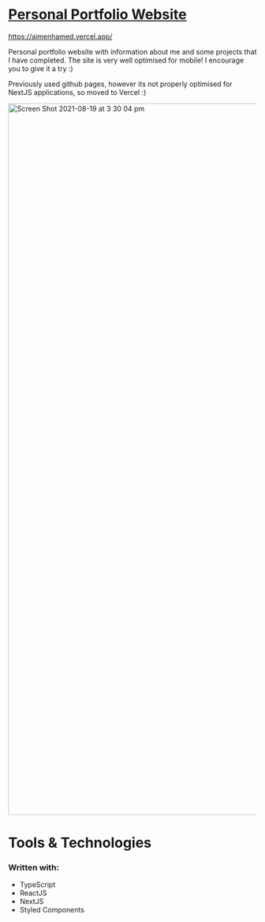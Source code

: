 
# [Personal Portfolio Website](https://aimenhamed.vercel.app/)

https://aimenhamed.vercel.app/

Personal portfolio website with information about me and some projects that I have completed. The site is very well optimised for mobile! I encourage you to give it a try :)

Previously used github pages, however its not properly optimised for NextJS applications, so moved to Vercel :) 

<img width="1440" alt="Screen Shot 2021-08-19 at 3 30 04 pm" src="https://user-images.githubusercontent.com/66828989/130013164-172fbc8a-7001-4cdd-9c6d-16b8960aaa78.png">

# Tools & Technologies

### Written with:

- TypeScript
- ReactJS
- NextJS
- Styled Components
